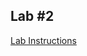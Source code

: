 ## Lab #2

[Lab Instructions](https://github.com/objectpartners/angular2-timesheet/blob/midwestjs/lab2/README.md)

